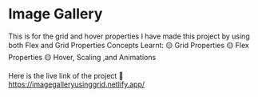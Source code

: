 # Image Gallery   
 This is for the grid and hover properties
 I have made this project by using both Flex and Grid Properties
Concepts Learnt:
 🟡 Grid Properties
 🟡 Flex Properties
 🟡 Hover, Scaling ,and Animations

Here is the live link of the project 🔗 https://imagegalleryusinggrid.netlify.app/
